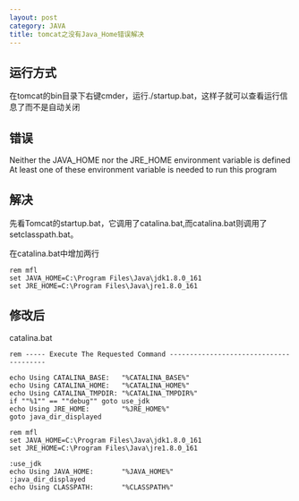 ```yaml
---
layout: post
category: JAVA
title: tomcat之没有Java_Home错误解决
---
```


## 运行方式
在tomcat的bin目录下右键cmder，运行./startup.bat，这样子就可以查看运行信息了而不是自动关闭

## 错误
Neither the JAVA_HOME nor the JRE_HOME environment variable is defined At least one of these environment variable is needed to run this program

## 解决
先看Tomcat的startup.bat，它调用了catalina.bat,而catalina.bat则调用了setclasspath.bat。

在catalina.bat中增加两行
```shell
rem mfl
set JAVA_HOME=C:\Program Files\Java\jdk1.8.0_161
set JRE_HOME=C:\Program Files\Java\jre1.8.0_161
```

## 修改后
catalina.bat
```shell
rem ----- Execute The Requested Command ---------------------------------------

echo Using CATALINA_BASE:   "%CATALINA_BASE%"
echo Using CATALINA_HOME:   "%CATALINA_HOME%"
echo Using CATALINA_TMPDIR: "%CATALINA_TMPDIR%"
if ""%1"" == ""debug"" goto use_jdk
echo Using JRE_HOME:        "%JRE_HOME%"
goto java_dir_displayed

rem mfl
set JAVA_HOME=C:\Program Files\Java\jdk1.8.0_161
set JRE_HOME=C:\Program Files\Java\jre1.8.0_161

:use_jdk
echo Using JAVA_HOME:       "%JAVA_HOME%"
:java_dir_displayed
echo Using CLASSPATH:       "%CLASSPATH%"
```
